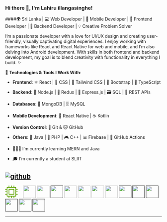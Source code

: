 ### Hi there 👋, I'm Lahiru illangasinghe!
####🌍 Sri Lanka | 💻 Web Developer | 📱 Mobile Developer | 🎨 Frontend Developer | 🔧 Backend Developer | 💡 Creative Problem Solver


I’m a passionate developer with a love for UI/UX design and creating user-friendly, visually captivating digital experiences. I enjoy working with frameworks like React and React Native for web and mobile, and I’m also delving into Android development. With skills in both frontend and backend development, my goal is to blend creativity with functionality in everything I build. ✨

🚀 **Technologies & Tools I Work With**:
- **Frontend**: ⚛️ React | 🎨 CSS | 🧩 Tailwind CSS | 📐 Bootstrap | 📘 TypeScript
- **Backend**: 🌳 Node.js | 🔄 Redux | 🌱 Express.js | 🗃️ SQL | 🔗 REST APIs
- **Databases**: 🍃 MongoDB | 🗄️ MySQL
- **Mobile Development**: 📱 React Native | ☕ Kotlin
- **Version Control**: 🌱 Git & 🐱 GitHub
- **Others**: 📜 Java | 🐘 PHP | 🎮 C++ | 📊 Firebase | 🧠 GitHub Actions

- 👩🏽‍💻 I’m currently learning MERN and Java 
- 🎓 I’m currently a student at SLIIT


[<img src='https://cdn.jsdelivr.net/npm/simple-icons@3.0.1/icons/github.svg' alt='github' height='40'>](https://github.com/LAHIRUKBI)  
---

<a href='https://docs.github.com/en/developers'><img src='https://raw.githubusercontent.com/acervenky/animated-github-badges/master/assets/devbadge.gif' width='40' height='40'></a>  <a href='https://react.dev/'><img src='https://static-00.iconduck.com/assets.00/react-original-wordmark-icon-1679x2048-hjal07w8.png' width='40' height='40'></a>         <a href='https://www.java.com/en/'><img src='https://banner2.cleanpng.com/20180404/lxe/kisspng-java-class-file-java-platform-standard-edition-ja-coffee-jar-5ac598fd88a730.3981502415228991975597.jpg' width='40' height='40'></a>          <a href=''><img src='https://upload.wikimedia.org/wikipedia/commons/thumb/1/18/ISO_C%2B%2B_Logo.svg/1822px-ISO_C%2B%2B_Logo.svg.png' width='40' height='40'></a>      <a href='https://kotlinlang.org/'><img src='https://upload.wikimedia.org/wikipedia/commons/thumb/7/74/Kotlin_Icon.png/1200px-Kotlin_Icon.png' width='40' height='40'></a>          <a href='https://www.mongodb.com/lp/cloud/atlas/try4-reg?utm_source=google&utm_campaign=search_gs_pl_evergreen_atlas_core_prosp-brand_gic-null_apac-lk_ps-all_desktop_eng_lead&utm_term=mongodb&utm_medium=cpc_paid_search&utm_ad=e&utm_ad_campaign_id=12212624368&adgroup=115749715143&cq_cmp=12212624368&gad_source=1&gclid=CjwKCAiAudG5BhAREiwAWMlSjDRgk05cemoEzndxW0J-SkmcYch3y7ueUrAhZu1f92zIbYA69kZCZBoChyoQAvD_BwE'><img src='https://w7.pngwing.com/pngs/956/695/png-transparent-mongodb-original-wordmark-logo-icon-thumbnail.png' width='40' height='40'></a>   </a>      <a href='https://www.mysql.com/'><img src='https://w7.pngwing.com/pngs/266/743/png-transparent-mysql-original-wordmark-logo-icon.png' width='40' height='40'></a>       <a href='https://www.mysql.com/'><img src='https://upload.wikimedia.org/wikipedia/commons/thumb/2/27/PHP-logo.svg/1280px-PHP-logo.svg.png' width='40' height='40'></a>      <a href=''><img src='https://upload.wikimedia.org/wikipedia/commons/thumb/f/fb/Adobe_Illustrator_CC_icon.svg/1200px-Adobe_Illustrator_CC_icon.svg.png' width='40' height='40'></a>      <a href=''><img src='https://upload.wikimedia.org/wikipedia/commons/thumb/a/af/Adobe_Photoshop_CC_icon.svg/1051px-Adobe_Photoshop_CC_icon.svg.png' width='40' height='40'></a>          <a href=''><img src='https://blogger.googleusercontent.com/img/b/R29vZ2xl/AVvXsEiMOqle7RHdH3vADJBm-Yct9fi5N9Vva6JIkPby4-sqAACG7lG66oEg4plx2p5WOgI36kgBje1Orelf1wjpLnqo6TELqbB0phLBAXYnFsHHZTpWZw8RNXM8NHdD5HV0sT5rbTkx30K_6bX5ycpSHCLwM9y9r-uZGwRowSPLfea2OsxYARXUydaZOQiDRdE/s256/Filmora-13.png' width='40' height='40'></a>          <a href=''><img src='https://upload.wikimedia.org/wikipedia/commons/thumb/3/33/Figma-logo.svg/800px-Figma-logo.svg.png' width='40' height='40'></a>         <a href=''><img src='https://w7.pngwing.com/pngs/1/535/png-transparent-tomcat-original-logo-icon-thumbnail.png' width='40' height='40'></a>                 <a href=''><img src='https://images.credly.com/images/51aeb74b-ec87-4069-93fc-0ea449c8d77f/twitter_thumb_201604_node.png' width='40' height='40'></a>

---
